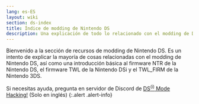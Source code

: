 ```yaml
---
lang: es-ES
layout: wiki
section: ds-index
title: Índice de modding de Nintendo DS
description: Una explicación de todo lo relacionado con el modding de DS
---
```


Bienvenido a la sección de recursos de modding de Nintendo DS. Es un intento de explicar la mayoría de cosas relacionadas con el modding de Nintendo DS, así como una introducción básica al firmware NTR de la Nintendo DS, el firmware TWL de la Nintendo DSi y el TWL_FIRM de la Nintendo 3DS.

Si necesitas ayuda, pregunta en servidor de Discord de [DS<sup>(i)</sup> Mode Hacking!](https://ds-homebrew.com/discord) (Solo en inglés)
{:.alert .alert-info}

